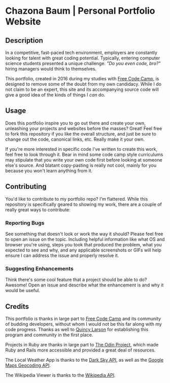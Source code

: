 # Chazona Baum | Personal Portfolio Website

## Description
In a competitive, fast-paced tech environment, employers are constantly looking for talent with great coding potential. Typically, entering computer science students presented a unique challenge. *"Do you even code, bro?"* hiring managers would think to themselves.

This portfolio, created in 2016 during my studies with [Free Code Camp](https://freecodecamp.com), is designed to remove some of the doubt from my own candidacy. While I do not claim to be an expert, this site and its accompanying source code will give a good idea of the kinds of things I *can* do.

## Usage
Does this portfolio inspire you to go out there and create your own, unleashing your projects and websites before the masses? Great! Feel free to fork this repository if you like the overall structure, and just be sure to change out the code, canonical links, etc. Really make it your own.

If you're more interested in specific code I've written to create this work, feel free to look through it. Bear in mind some code camp style curriculums may stipulate that you write your own code first before looking at someone else's source. And blatant copy-pasting is really not cool, mainly for you because you won't learn anything from it.

## Contributing
You'd like to contribute to my portfolio repo? I'm flattered. While this repository is specifically geared to showing my work, there are a couple of really great ways to contribute:

### Reporting Bugs
See something that doesn't look or work the way it should? Please feel free to open an issue on the topic. Including helpful information like what OS and browser you're using, steps you took that produced the problem, what you expected to see and why, and any applicable screenshots or GIFs will help ensure I can address the issue and properly resolve it.

### Suggesting Enhancements
Think there's some cool feature that a project should be able to do? Awesome! Open an issue and describe what the enhancement is and why it would be useful.

## Credits
This portfolio is thanks in large part to [Free Code Camp](https://freecodecamp.com) and its community of budding developers, without whom I would not be this far along with my code progress. Thanks as well to [Quincy Larson](https://twitter.com/ossia) for establishing this program and community in the first place.

Projects in Ruby are thanks in large part to [The Odin Project](http://www.theodinproject.com), which made Ruby and Rails more accessible and provided a great deal of resources.

The Local Weather App is thanks to the [Dark Sky API](https://darksky.net/poweredby/), as well as the [Google Maps Geocoding API](https://developers.google.com/maps/documentation/geocoding/start).

The Wikipedia Viewer is thanks to the [Wikipedia API](https://www.mediawiki.org/wiki/API:Main_page).
